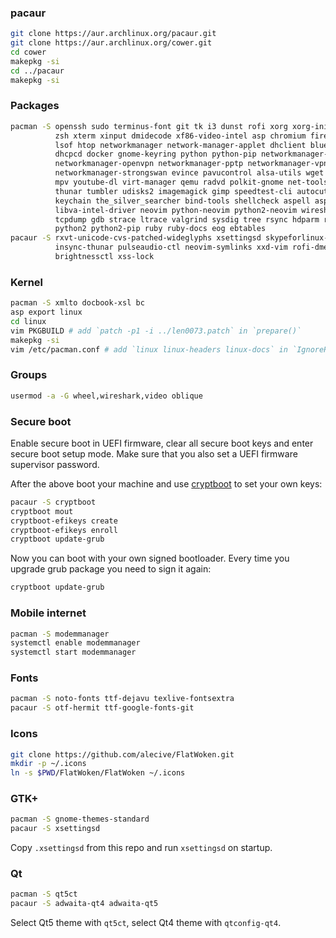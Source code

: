 ### pacaur

```bash
git clone https://aur.archlinux.org/pacaur.git
git clone https://aur.archlinux.org/cower.git
cd cower
makepkg -si
cd ../pacaur
makepkg -si
```

### Packages

```bash
pacman -S openssh sudo terminus-font git tk i3 dunst rofi xorg xorg-init xorg-apps \
          zsh xterm xinput dmidecode xf86-video-intel asp chromium firefox ffmpeg \
          lsof htop networkmanager network-manager-applet dhclient bluez dnsmasq \
          dhcpcd docker gnome-keyring python python-pip networkmanager-openconnect \
          networkmanager-openvpn networkmanager-pptp networkmanager-vpnc \
          networkmanager-strongswan evince pavucontrol alsa-utils wget aria2 feh \
          mpv youtube-dl virt-manager qemu radvd polkit-gnome net-tools ws p7zip \
          thunar tumbler udisks2 imagemagick gimp speedtest-cli autocutsel \
          keychain the_silver_searcher bind-tools shellcheck aspell aspell-en \
          libva-intel-driver neovim python-neovim python2-neovim wireshark-qt \
          tcpdump gdb strace ltrace valgrind sysdig tree rsync hdparm rfkill \
          python2 python2-pip ruby ruby-docs eog ebtables
pacaur -S rxvt-unicode-cvs-patched-wideglyphs xsettingsd skypeforlinux-bin insync \
          insync-thunar pulseaudio-ctl neovim-symlinks xxd-vim rofi-dmenu \
          brightnessctl xss-lock
```

### Kernel

```bash
pacman -S xmlto docbook-xsl bc
asp export linux
cd linux
vim PKGBUILD # add `patch -p1 -i ../len0073.patch` in `prepare()`
makepkg -si
vim /etc/pacman.conf # add `linux linux-headers linux-docs` in `IgnorePkg`
```

### Groups

```bash
usermod -a -G wheel,wireshark,video oblique
```

### Secure boot

Enable secure boot in UEFI firmware, clear all secure boot keys and enter secure
boot setup mode. Make sure that you also set a UEFI firmware supervisor password.

After the above boot your machine and use [cryptboot] to set your own keys:

```bash
pacaur -S cryptboot
cryptboot mout
cryptboot-efikeys create
cryptboot-efikeys enroll
cryptboot update-grub
```

Now you can boot with your own signed bootloader. Every time you upgrade grub
package you need to sign it again:

```bash
cryptboot update-grub
```

### Mobile internet

```bash
pacman -S modemmanager
systemctl enable modemmanager
systemctl start modemmanager
```

### Fonts

```bash
pacman -S noto-fonts ttf-dejavu texlive-fontsextra
pacaur -S otf-hermit ttf-google-fonts-git
```

### Icons

```bash
git clone https://github.com/alecive/FlatWoken.git
mkdir -p ~/.icons
ln -s $PWD/FlatWoken/FlatWoken ~/.icons
```

### GTK+

```bash
pacman -S gnome-themes-standard
pacaur -S xsettingsd
```

Copy `.xsettingsd` from this repo and run `xsettingsd` on startup.

### Qt

```bash
pacman -S qt5ct
pacaur -S adwaita-qt4 adwaita-qt5
```

Select Qt5 theme with `qt5ct`, select Qt4 theme with `qtconfig-qt4`.


[cryptboot]: https://github.com/xmikos/cryptboot
